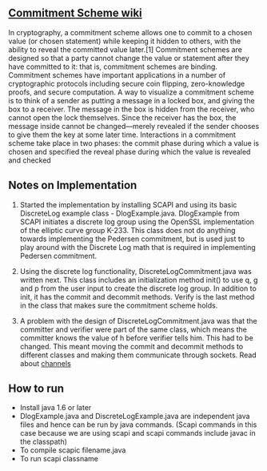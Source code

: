 ## [Commitment Scheme wiki](https://en.wikipedia.org/wiki/Commitment_scheme)
In cryptography, a commitment scheme allows one to commit to a chosen value (or chosen statement) while keeping it hidden to others, with the ability to reveal the committed value later.[1] Commitment schemes are designed so that a party cannot change the value or statement after they have committed to it: that is, commitment schemes are binding. Commitment schemes have important applications in a number of cryptographic protocols including secure coin flipping, zero-knowledge proofs, and secure computation.
A way to visualize a commitment scheme is to think of a sender as putting a message in a locked box, and giving the box to a receiver. The message in the box is hidden from the receiver, who cannot open the lock themselves. Since the receiver has the box, the message inside cannot be changed—merely revealed if the sender chooses to give them the key at some later time.
Interactions in a commitment scheme take place in two phases:
the commit phase during which a value is chosen and specified
the reveal phase during which the value is revealed and checked

## Notes on Implementation

1. Started the implementation by installing SCAPI and using its basic DiscreteLog example class - DlogExample.java. DlogExample from SCAPI initiates a discrete log group using the OpenSSL implementation of the elliptic curve group K-233. This class does not do anything towards implementing the Pedersen commitment, but is used just to play around with the Discrete Log math that is required in implementing Pedersen commitment. 

2. Using the discrete log functionality, DiscreteLogCommitment.java was written next. This class includes an initialization method init() to use q, g and p from the user input to create the discrete log group. In addition to init, it has the commit and decommit methods. Verify is the last method in the class that makes sure the commitment scheme holds. 

3. A problem with the design of DiscreteLogCommitment.java was that the committer and verifier were part of the same class, which means the committer knows the value of h before verifier tells him. This had to be changed. This meant moving the commit and decommit methods to different classes and making them communicate through sockets. Read about [channels](https://github.com/devanharikumar89/crypto/tree/master/2.0pedersen) 


## How to run

* Install java 1.6 or later
* DlogExample.java and DiscreteLogExample.java are independent java files and hence can be run by java commands. (Scapi commands in this case because we are using scapi and scapi commands include javac in the classpath) 
* To compile scapic filename.java
* To run scapi classname
